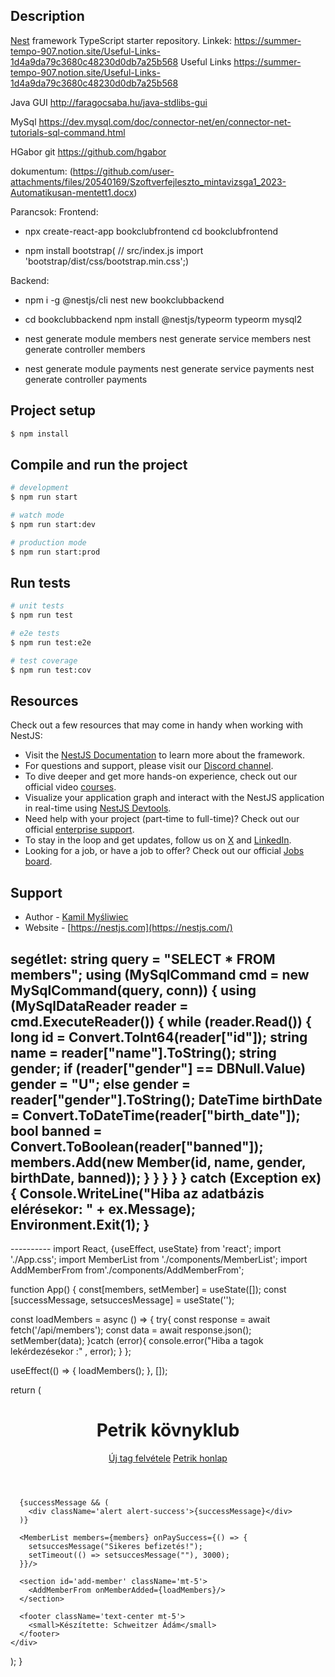 
## Description

[Nest](https://github.com/nestjs/nest) framework TypeScript starter repository.
Linkek:
https://summer-tempo-907.notion.site/Useful-Links-1d4a9da79c3680c48230d0db7a25b568
Useful Links
https://summer-tempo-907.notion.site/Useful-Links-1d4a9da79c3680c48230d0db7a25b568

Java GUI
http://faragocsaba.hu/java-stdlibs-gui

MySql
https://dev.mysql.com/doc/connector-net/en/connector-net-tutorials-sql-command.html

HGabor git
https://github.com/hgabor

dokumentum: (https://github.com/user-attachments/files/20540169/Szoftverfejleszto_mintavizsga1_2023-Automatikusan-mentett1.docx)


Parancsok:
Frontend:
- npx create-react-app bookclubfrontend
  cd bookclubfrontend
  
- npm install bootstrap( // src/index.js import 'bootstrap/dist/css/bootstrap.min.css';)

Backend:
- npm i -g @nestjs/cli
  nest new bookclubbackend
  
- cd bookclubbackend
  npm install @nestjs/typeorm typeorm mysql2

- nest generate module members
  nest generate service members
  nest generate controller members

- nest generate module payments
  nest generate service payments
  nest generate controller payments




## Project setup

```bash
$ npm install
```

## Compile and run the project

```bash
# development
$ npm run start

# watch mode
$ npm run start:dev

# production mode
$ npm run start:prod
```

## Run tests

```bash
# unit tests
$ npm run test

# e2e tests
$ npm run test:e2e

# test coverage
$ npm run test:cov
```

## Resources

Check out a few resources that may come in handy when working with NestJS:

- Visit the [NestJS Documentation](https://docs.nestjs.com) to learn more about the framework.
- For questions and support, please visit our [Discord channel](https://discord.gg/G7Qnnhy).
- To dive deeper and get more hands-on experience, check out our official video [courses](https://courses.nestjs.com/).
- Visualize your application graph and interact with the NestJS application in real-time using [NestJS Devtools](https://devtools.nestjs.com).
- Need help with your project (part-time to full-time)? Check out our official [enterprise support](https://enterprise.nestjs.com).
- To stay in the loop and get updates, follow us on [X](https://x.com/nestframework) and [LinkedIn](https://linkedin.com/company/nestjs).
- Looking for a job, or have a job to offer? Check out our official [Jobs board](https://jobs.nestjs.com).

## Support

- Author - [Kamil Myśliwiec](https://twitter.com/kammysliwiec)
- Website - [https://nestjs.com](https://nestjs.com/)

segétlet:
        string query = "SELECT * FROM members";
        using (MySqlCommand cmd = new MySqlCommand(query, conn))
        {
            using (MySqlDataReader reader = cmd.ExecuteReader())
            {
                while (reader.Read())
                {
                    long id = Convert.ToInt64(reader["id"]);
                    string name = reader["name"].ToString();
                    string gender;
                    if (reader["gender"] == DBNull.Value)
                        gender = "U";
                    else
                        gender = reader["gender"].ToString();
                    DateTime birthDate = Convert.ToDateTime(reader["birth_date"]);
                    bool banned = Convert.ToBoolean(reader["banned"]);
                    members.Add(new Member(id, name, gender, birthDate, banned));
                }
            }
        }
    }
}
catch (Exception ex)
{
    Console.WriteLine("Hiba az adatbázis elérésekor: " + ex.Message);
    Environment.Exit(1);
}
-------
<DataGrid x:Name="MemberGrid" AutoGenerateColumns="False" CanUserAddRows="False" SelectionMode="Single" Width="687">
    <DataGrid.Columns>
        <DataGridTextColumn Header="Név" Binding="{Binding Name}" Width="*"/>
        <DataGridTextColumn Header="Nem" Binding="{Binding Gender}" Width="100"/>
        <DataGridTextColumn Header="Születési dátum" Binding="{Binding BirthDate, StringFormat=yyyy-MM-dd}" Width="150"/>
        <DataGridTextColumn Header="Kitiltva" Binding="{Binding BannedDisplay}" Width="100"/>
    </DataGrid.Columns>
</DataGrid>
----------
import React, {useEffect, useState} from 'react';
import './App.css';
import MemberList from './components/MemberList';
import AddMemberFrom from'./components/AddMemberFrom';

function App() {
  const[members, setMember] = useState([]);
  const [successMessage, setsuccesMessage] = useState('');

  const loadMembers = async () => {
    try{
      const response = await fetch('/api/members');
      const data = await response.json();
      setMember(data); 
    }catch (error){
      console.error("Hiba a tagok lekérdezésekor :" , error);
    }
  };

  useEffect(() => {
    loadMembers();
  }, []);


  return (
    <div className='container py4'>
      <header className='mb-4'>
        <h1>Petrik kövnyklub</h1>
        <nav className='nay'>
          <a className='nav-link' href='#add-member'>Új tag felvétele</a>
          <a className='nav-link' href='https://petrik.hu/' target='_blank' rel='noreferrer'>Petrik honlap</a>
        </nav>
      </header>

      {successMessage && (
        <div className='alert alert-success'>{successMessage}</div>
      )}

      <MemberList members={members} onPaySuccess={() => {
        setsuccesMessage("Sikeres befizetés!");
        setTimeout(() => setsuccesMessage(""), 3000);
      }}/>

      <section id='add-member' className='mt-5'>
        <AddMemberFrom onMemberAdded={loadMembers}/>
      </section>

      <footer className='text-center mt-5'>
        <small>Készítette: Schweitzer Ádám</small>
      </footer>
    </div>
  );
}
